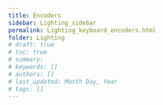 ```yaml
---
title: Encoders
sidebar: Lighting_sidebar
permalink: Lighting_keyboard_encoders.html
folder: Lighting
# draft: true
# toc: true
# summary: 
# keywords: []
# authors: []
# last_updated: Month Day, Year
# tags: []
---
```

